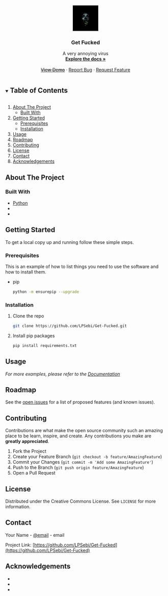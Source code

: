 <!--
*** Thanks for checking out the Best-README-Template. If you have a suggestion
*** that would make this better, please fork the repo and create a pull request
*** or simply open an issue with the tag "enhancement".
*** Thanks again! Now go create something AMAZING! :D
***
***
***
*** To avoid retyping too much info. Do a search and replace for the following:
*** LPSebi, Get-Fucked, twitter_handle, LPSebi@LPSebi.ml, Get Fucked, A very annoying virus
-->



<!-- PROJECT SHIELDS -->
<!--
*** I'm using markdown "reference style" links for readability.
*** Reference links are enclosed in brackets [ ] instead of parentheses ( ).
*** See the bottom of this document for the declaration of the reference variables
*** for contributors-url, forks-url, etc. This is an optional, concise syntax you may use.
*** https://www.markdownguide.org/basic-syntax/#reference-style-links
-->




<!-- PROJECT LOGO -->
<br />
<p align="center">
  <a href="https://github.com/LPSebi/Get-Fucked">
    <img src="img/logo.png" alt="Logo" width="80" height="80">
  </a>

  <h3 align="center">Get Fucked</h3>

  <p align="center">
    A very annoying virus
    <br />
    <a href="https://github.com/LPSebi/Get-Fucked/wiki"><strong>Explore the docs »</strong></a>
    <br />
    <br />
    <a href="https://github.com/LPSebi/Get-Fucked"><s>View Demo</s></a>
    ·
    <a href="https://github.com/LPSebi/Get-Fucked/issues">Report Bug</a>
    ·
    <a href="https://github.com/LPSebi/Get-Fucked/issues">Request Feature</a>
  </p>
</p>



<!-- TABLE OF CONTENTS -->
<details open="open">
  <summary><h2 style="display: inline-block">Table of Contents</h2></summary>
  <ol>
    <li>
      <a href="#about-the-project">About The Project</a>
      <ul>
        <li><a href="#built-with">Built With</a></li>
      </ul>
    </li>
    <li>
      <a href="#getting-started">Getting Started</a>
      <ul>
        <li><a href="#prerequisites">Prerequisites</a></li>
        <li><a href="#installation">Installation</a></li>
      </ul>
    </li>
    <li><a href="#usage">Usage</a></li>
    <li><a href="#roadmap">Roadmap</a></li>
    <li><a href="#contributing">Contributing</a></li>
    <li><a href="#license">License</a></li>
    <li><a href="#contact">Contact</a></li>
    <li><a href="#acknowledgements">Acknowledgements</a></li>
  </ol>
</details>



<!-- ABOUT THE PROJECT -->
## About The Project

<!--[![Get Fucked Screen Shot][https://github.com/lpsebi/get-fucked/img/preview.png]](https://github.com/lpsebi/get-fucked/) -->


### Built With

* [Python](https://python.org)
* []()
* []()



<!-- GETTING STARTED -->
## Getting Started

To get a local copy up and running follow these simple steps.

### Prerequisites

This is an example of how to list things you need to use the software and how to install them.
* pip
  ```sh
  python -m ensurepip --upgrade
  ```

### Installation

1. Clone the repo
   ```sh
   git clone https://github.com/LPSebi/Get-Fucked.git
   ```
2. Install pip packages
   ```sh
   pip install requirements.txt
   ```



<!-- USAGE EXAMPLES -->
## Usage


_For more examples, please refer to the [Documentation](https://github.com/LPSebi/Get-Fucked/wiki)_



<!-- ROADMAP -->
## Roadmap

See the [open issues](https://github.com/LPSebi/Get-Fucked/issues) for a list of proposed features (and known issues).



<!-- CONTRIBUTING -->
## Contributing

Contributions are what make the open source community such an amazing place to be learn, inspire, and create. Any contributions you make are **greatly appreciated**.

1. Fork the Project
2. Create your Feature Branch (`git checkout -b feature/AmazingFeature`)
3. Commit your Changes (`git commit -m 'Add some AmazingFeature'`)
4. Push to the Branch (`git push origin feature/AmazingFeature`)
5. Open a Pull Request



<!-- LICENSE -->
## License

Distributed under the Creative Commons License. See `LICENSE` for more information.



<!-- CONTACT -->
## Contact

Your Name - [@email](mailto:LPSebi@LPSebi.ml?subject=[GitHub]) - email

Project Link: [https://github.com/LPSebi/Get-Fucked](https://github.com/LPSebi/Get-Fucked)



<!-- ACKNOWLEDGEMENTS -->
## Acknowledgements

* []()
* []()
* []()





<!-- MARKDOWN LINKS & IMAGES -->
<!-- https://www.markdownguide.org/basic-syntax/#reference-style-links -->
[contributors-shield]: https://img.shields.io/github/contributors/LPSebi/repo.svg?style=for-the-badge
[contributors-url]: https://github.com/LPSebi/Get-Fucked/graphs/contributors
[forks-shield]: https://img.shields.io/github/forks/LPSebi/repo.svg?style=for-the-badge
[forks-url]: https://github.com/LPSebi/Get-Fucked/network/members
[stars-shield]: https://img.shields.io/github/stars/LPSebi/repo.svg?style=for-the-badge
[stars-url]: https://github.com/LPSebi/Get-Fucked/stargazers
[issues-shield]: https://img.shields.io/github/issues/LPSebi/repo.svg?style=for-the-badge
[issues-url]: https://github.com/LPSebi/Get-Fucked/issues
[license-shield]: https://img.shields.io/github/license/LPSebi/repo.svg?style=for-the-badge
[license-url]: https://github.com/LPSebi/Get-Fucked/blob/master/LICENSE
<!--[linkedin-shield]: https://img.shields.io/badge/-LinkedIn-black.svg?style=for-the-badge&logo=linkedin&colorB=555
[linkedin-url]: https://linkedin.com/in/LPSebi -->